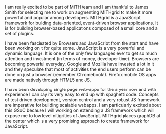 I am really excited to be part of MITH team and I am thankful to James Smith for selecting me to work on augmenting MITHgrid to make it more powerful and popular among developers. MITHgrid is a JavaScript framework for building data-oriented, event-driven browser applications. It is for building browser-based applications composed of a small core and a set of plugins.

I have been fascinated by Browsers and JavaScript from the start and have been working on it for quite some. JavaScript is a very powerful and dynamic language. It is one of the only few languages ever to get so much attention and investment (in terms of money, developer time). Browsers are becoming powerful everyday. Google and Mozilla have invested a lot in it and they speculate that most of activities the end users perform can be done on just a browser (remember Chromebook!). Firefox mobile OS apps are made natively through HTML5 and JS.

I have been developing single page web-apps for the a year now and with experience I can say its very easy to end up with spaghetti code. Concepts of test driven development, version control and a very robust JS framework are imperative for building scalable webapps. I am particularly excited about this GSoC because I will working on extending a JS framework which will expose me to low level nitigrities of JavaScript. MITHgrid places graphDB at the center which is a very promising approach to create framework for JavaScript.